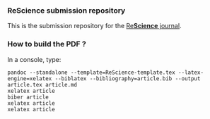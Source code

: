 ### ReScience submission repository

This is the submission repository for the [Re**Science** journal](https://github.com/ReScience/ReScience/wiki).

### How to build the PDF ?

In a console, type:

```
pandoc --standalone --template=ReScience-template.tex --latex-engine=xelatex --biblatex --bibliography=article.bib --output article.tex article.md
xelatex article
biber article
xelatex article
xelatex article
```
